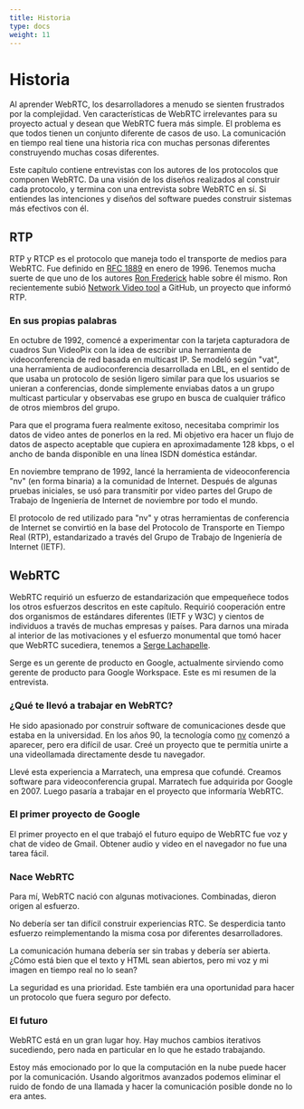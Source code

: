 ```yaml
---
title: Historia
type: docs
weight: 11
---
```


# Historia
Al aprender WebRTC, los desarrolladores a menudo se sienten frustrados por la complejidad. Ven
características de WebRTC irrelevantes para su proyecto actual y desean que WebRTC fuera
más simple. El problema
es que todos tienen un conjunto diferente de casos de uso. La comunicación en tiempo real tiene una
historia rica con muchas personas diferentes construyendo muchas cosas diferentes.

Este capítulo contiene entrevistas con los autores de los protocolos que componen
WebRTC.
Da una visión de los diseños realizados al construir cada protocolo, y
termina con una
entrevista sobre WebRTC en sí. Si entiendes las intenciones y diseños del software
puedes construir sistemas más efectivos con él.

## RTP
RTP y RTCP es el protocolo que maneja todo el transporte de medios para WebRTC. Fue
definido en [RFC 1889](https://tools.ietf.org/html/rfc1889) en enero de 1996.
Tenemos mucha suerte de que uno de los autores [Ron
Frederick](https://github.com/ronf) hable sobre él mismo. Ron recientemente subió
[Network Video tool](https://github.com/ronf/nv) a GitHub, un proyecto que
informó RTP.

### En sus propias palabras

En octubre de 1992, comencé a experimentar con la tarjeta capturadora de cuadros Sun VideoPix
con la idea de escribir una herramienta de videoconferencia de red basada en multicast IP.
Se modeló según "vat", una herramienta de audioconferencia desarrollada
en LBL, en el sentido de que usaba un protocolo de sesión ligero similar para que los usuarios
se unieran a conferencias, donde simplemente enviabas datos a un
grupo multicast particular y observabas ese grupo en busca de cualquier tráfico de otros miembros
del grupo.

Para que el programa fuera realmente exitoso, necesitaba comprimir los
datos de video antes de ponerlos en la red. Mi objetivo era hacer un
flujo de datos de aspecto aceptable que cupiera en aproximadamente 128 kbps, o el
ancho de banda disponible en una línea ISDN doméstica estándar.

En noviembre temprano de 1992, lancé la herramienta de videoconferencia "nv" (en
forma binaria) a la comunidad de Internet. Después de algunas pruebas iniciales, se usó
para transmitir por video partes del Grupo de Trabajo de Ingeniería de Internet de noviembre por todo
el mundo.

El protocolo de red utilizado para "nv" y otras herramientas de conferencia de Internet
se convirtió en la base del Protocolo de Transporte en Tiempo Real (RTP), estandarizado
a través del Grupo de Trabajo de Ingeniería de Internet (IETF).

## WebRTC
WebRTC requirió un esfuerzo de estandarización que empequeñece todos los otros esfuerzos
descritos en este capítulo. Requirió cooperación entre dos
organismos de estándares diferentes (IETF y W3C) y cientos de individuos a través de muchas
empresas y países. Para darnos una mirada al interior de las motivaciones y
el esfuerzo monumental que tomó hacer que WebRTC sucediera, tenemos a
[Serge Lachapelle](https://twitter.com/slac).

Serge es un gerente de producto en Google, actualmente sirviendo como gerente de producto
para Google Workspace. Este es mi resumen de la entrevista.

### ¿Qué te llevó a trabajar en WebRTC?
He sido apasionado por construir software de comunicaciones desde que estaba en
la universidad. En los años 90, la tecnología como [nv](https://github.com/ronf/nv)
comenzó a aparecer, pero era difícil de usar. Creé un proyecto que te permitía
unirte a una videollamada directamente desde tu navegador.

Llevé esta experiencia a Marratech, una empresa que cofundé. Creamos
software para videoconferencia grupal. Marratech fue adquirida por Google en 2007.
Luego pasaría a trabajar en el proyecto que informaría WebRTC.

### El primer proyecto de Google
El primer proyecto en el que trabajó el futuro equipo de WebRTC fue voz y
chat de video de Gmail. Obtener audio y video en el navegador no fue una tarea fácil.

### Nace WebRTC
Para mí, WebRTC nació con algunas motivaciones. Combinadas, dieron origen al
esfuerzo.

No debería ser tan difícil construir experiencias RTC. Se desperdicia tanto esfuerzo
reimplementando la misma cosa por diferentes desarrolladores.

La comunicación humana debería ser sin trabas y debería ser abierta. ¿Cómo está bien que
el texto y HTML sean abiertos, pero mi voz y mi imagen en tiempo real no lo sean?

La seguridad es una prioridad. Este también era
una oportunidad para hacer un protocolo que fuera seguro por defecto.

### El futuro
WebRTC está en un gran lugar hoy. Hay muchos cambios iterativos
sucediendo, pero nada en particular en lo que he estado trabajando.

Estoy más emocionado por lo que la computación en la nube puede hacer por la comunicación. Usando
algoritmos avanzados podemos eliminar el ruido de fondo de una llamada y hacer
la comunicación posible donde no lo era antes.
